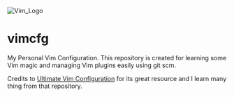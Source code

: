 ![Vim_Logo](https://www.agnosticdev.com/sites/default/files/styles/retina_image/public/2016-01/vim2_0.jpg?itok=Lvmw33li)

# vimcfg

My Personal Vim Configuration. This repository is created for learning some Vim magic and managing Vim plugins easily using git scm.

Credits to [Ultimate Vim Configuration](https://github.com/amix/vimrc) for its great resource and I learn many thing from that repository.
